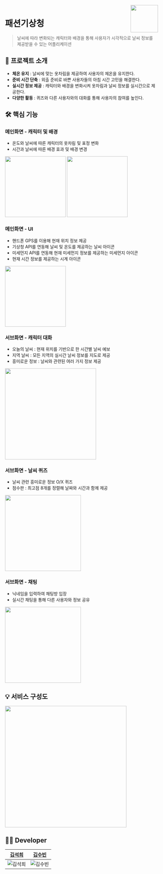 <a href = "https://github.com/DC-SHB/FashionMA">
  <img src="https://github.com/DC-SHB/FashionMA/assets/69100145/031231fb-a958-4a00-abfb-333403f94916" align="right" height="90" />
</a>

# 패션기상청
> 날씨에 따라 변화되는 캐릭터와 배경을 통해 사용자가 시각적으로 날씨 정보를 제공받을 수 있는 어플리케이션

## 📢 프로젝트 소개
- <b>체온 유지</b> : 날씨에 맞는 옷차림을 제공하여 사용자의 체온을 유지한다.
- <b>준비 시간 단축</b> : 외출 준비로 바쁜 사용자들의 아침 시간 고민을 해결한다.
- <b>실시간 정보 제공</b> : 캐릭터와 배경을 변화시켜 옷차림과 날씨 정보를 실시간으로 제공한다.
- <b>다양한 활동</b> : 퀴즈와 다른 사용자와의 대화를 통해 사용자의 참여를 높인다.


## 🛠 핵심 기능
### 메인화면 - 캐릭터 및 배경
- 온도와 날씨에 따른 캐릭터의 옷차림 및 표정 변화
- 시간과 날씨에 따른 배경 효과 및 배경 변경
<img src= "https://github.com/DC-SHB/FashionMA/assets/69100145/ce1d711d-5617-4c2d-a746-c6beeae3db05" height="200" />
<img src= "https://github.com/DC-SHB/FashionMA/assets/69100145/ffd21d7a-c7d2-4493-b043-ce10503ef092" height="200" />

  
### 메인화면 - UI
- 핸드폰 GPS를 이용해 현재 위치 정보 제공
- 기상청 API를 연동해 날씨 및 온도를 제공하는 날씨 아이콘
- 미세먼지 API를 연동해 현재 미세먼지 정보를 제공하는 미세먼지 아이콘
- 현재 시간 정보를 제공하는 시계 아이콘
<img src= "https://github.com/DC-SHB/FashionMA/assets/69100145/334c769c-515c-49f4-b157-8b133c956e3e" height="200" />


### 서브화면 - 캐릭터 대화
- 오늘의 날씨 : 현재 위치를 기반으로 한 시간별 날씨 예보
- 지역 날씨 : 모든 지역의 실시간 날씨 정보를 지도로 제공
- 흥미로운 정보 : 날씨와 관련된 여러 가지 정보 제공
<img src= "https://github.com/DC-SHB/FashionMA/assets/69100145/256a2de7-8260-42c3-9e99-97f7c98263be" height="300" />

  

### 서브화면 - 날씨 퀴즈
- 날씨 관련 흥미로운 정보 O/X 퀴즈
- 점수판 : 최고점 8개를 정렬해 날짜와 시간과 함께 제공
<img src= "https://github.com/DC-SHB/FashionMA/assets/69100145/a13fea94-21f8-4459-8d45-3814affced7a" height="250" />


  
### 서브화면 - 채팅
- 닉네임을 입력하여 채팅방 입장
- 실시간 채팅을 통해 다른 사용자와 정보 공유
<img src= "https://github.com/DC-SHB/FashionMA/assets/69100145/50655201-2800-46bf-ab17-9fc8684f933f" height="250" />



## 💡 서비스 구성도
<img src = "https://github.com/DC-SHB/FashionMA/assets/69100145/0481910b-72a9-41e2-8aaa-f523e5939ed1" height="400"/>

## 👩‍💻 Developer
|                                 <a href="https://github.com/yehang218">김석희</a>                                |                                                      <a href="https://github.com/ksb3458">김수빈</a>                                                       
| :--------------------------------------------------------------------: | :---------------------------------------------------------------------------------------------------------------: |
| ![김석희](https://user-images.githubusercontent.com/69100145/216752333-a03bf85a-5acd-4d27-ac1d-33d302c902c3.png) | ![김수빈](https://user-images.githubusercontent.com/69100145/216752384-cf0a7286-9946-4538-8c16-9d962d72afd0.png) |
